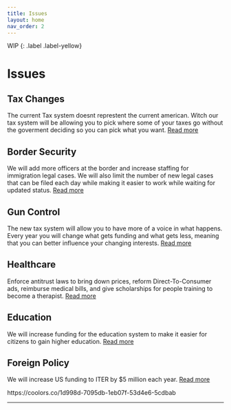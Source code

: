 ```yaml
---
title: Issues
layout: home
nav_order: 2
---
```

WIP
{: .label .label-yellow}
<html>
<h1>Issues</h1>
  <h2>Tax Changes</h2>
    <p>The current Tax system doesnt represtent the current american. Witch our tax system will be allowing you to pick where some of your taxes go without the goverment deciding so you can pick what you want. <a href="https://mills888dev.github.io/WEBSITE/Issues/Taxes.html">Read more</a> </p>
    <h2>Border Security</h2>
    <p>We will add more officers at the border and increase staffing for immigration legal cases. We will also limit the number of new legal cases that can be filed each day while making it easier to work while waiting for updated status. <a href="https://mills888dev.github.io/WEBSITE/Issues/Border%20control.html">Read more</a></p>
       <h2>Gun Control</h2>
    <p>The new tax system will allow you to have more of a voice in what happens. Every year you will change what gets funding and what gets less, meaning that you can better influence your changing interests. <a href="https://mills888dev.github.io/WEBSITE/Issues/Gun%20control.html">Read more</a> </p>
    <h2>Healthcare</h2>
    <p>Enforce antitrust laws to bring down prices, reform Direct-To-Consumer ads, reimburse medical bills, and give scholarships for people training to become a therapist. <a href="https://mills888dev.github.io/WEBSITE/Issues/Healthcare.html">Read more</a> </p>
    <h2>Education</h2>
    <p>We will increase funding for the education system to make it easier for citizens to gain higher education.
 <a href="https://mills888dev.github.io/WEBSITE/Issues/Education.html">Read more</a> </p>
     <h2>Foreign Policy</h2>
    <p>We will increase US funding to ITER by $5 million each year.
 <a href="https://mills888dev.github.io/WEBSITE/Issues/Foreign%policy.html">Read more</a> </p>
  
</html>
https://coolors.co/1d998d-7095db-1eb07f-53d4e6-5cdbab



----

